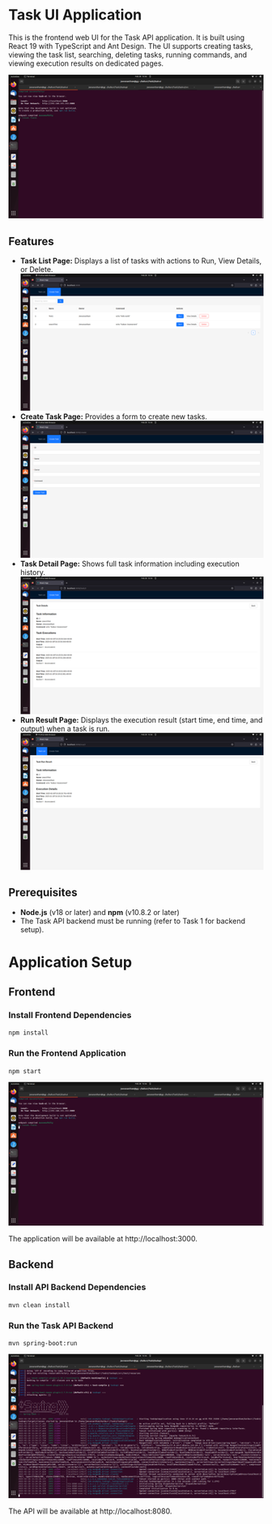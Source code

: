 # Task UI Application

This is the frontend web UI for the Task API application. It is built using React 19 with TypeScript and Ant Design. The UI supports creating tasks, viewing the task list, searching, deleting tasks, running commands, and viewing execution results on dedicated pages.

[![Demo video](screenshots/Frontend.png)](screenshots/Demo3.webm)

## Features

- **Task List Page:** Displays a list of tasks with actions to Run, View Details, or Delete.
![Frontend Screenshot](screenshots/TaskList.png)
- **Create Task Page:** Provides a form to create new tasks.
![TaskCreate Screenshot](screenshots/TaskCreate.png)
- **Task Detail Page:** Shows full task information including execution history.
![TaskDetail Screenshot](screenshots/TaskDetail.png)
- **Run Result Page:** Displays the execution result (start time, end time, and output) when a task is run.
![TaskRun Screenshot](screenshots/TaskRun.png)
## Prerequisites

- **Node.js** (v18 or later) and **npm** (v10.8.2 or later)
- The Task API backend must be running (refer to Task 1 for backend setup).


# Application Setup

## Frontend

### Install Frontend Dependencies

    npm install

### Run the Frontend Application
    
    npm start
    
![Frontend Screenshot](screenshots/Frontend.png)
    
The application will be available at http://localhost:3000.

## Backend

### Install API Backend Dependencies

    mvn clean install
    
### Run the Task API Backend

    mvn spring-boot:run
    
![Backend Screenshot](screenshots/Backend.png)

The API will be available at http://localhost:8080.

